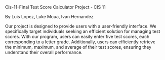 Cis-11-Final
Test Score Calculator Project - CIS 11 

By Luis Lopez, Luke Moua, Ivan Hernandez

Our project is designed to provide users with a user-friendly interface. We specifically target individuals seeking an efficient solution for managing test scores. With our program, users can easily enter five test scores, each corresponding to a letter grade. Additionally, users can efficiently retrieve the minimum, maximum, and average of their test scores, ensuring they understand their overall performance.
